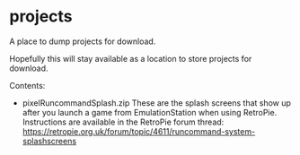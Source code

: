 # projects
A place to dump projects for download.

Hopefully this will stay available as a location to store projects for download.


Contents:

- pixelRuncommandSplash.zip
These are the splash screens that show up after you launch a game from EmulationStation when using RetroPie. Instructions are available in the RetroPie forum thread: https://retropie.org.uk/forum/topic/4611/runcommand-system-splashscreens
